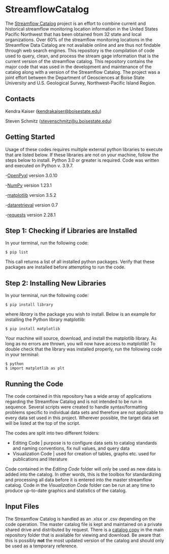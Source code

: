 # StreamflowCatalog

The [Streamflow Catalog](https://www.mdpi.com/2073-4441/15/4/679) project is an effort to combine current and historical streamflow monitoring location information in the United States Pacific Northwest that has been obtained from 32 state and local organizations. Over 60% of the streamflow monitoring locations in the Streamflow Data Catalog are not available online and are thus not findable through web search engines. This repository is the compilation of code used to query, clean, and process the stream gage information that is the current version of the streamflow catalog. This repository contains the major code that was used in the development and maintenance of the catalog along with a version of the Streamflow Catalog. The project was a joint effort between the Department of Geosciences at Boise State University and U.S. Geological Survey, Northwest-Pacific Island Region.


## Contacts

Kendra Kaiser (kendrakaiser@boisestate.edu)

Steven Schmitz (stevenschmitz@u.boisestate.edu)


## Getting Started

Usage of these codes requires multiple external python libraries to execute that are listed below. If these libraries are not on your machine,
follow the steps below to install. Python 3.0 or greater is required. Code was written and executed on Python v. 3.9.7.

-[OpenPyxl](https://openpyxl.readthedocs.io/en/stable/#) version 3.0.10

-[NumPy](https://numpy.org/) version 1.23.1

-[matplotlib](https://matplotlib.org/) version 3.5.2

-[dataretrieval](https://github.com/DOI-USGS/dataretrieval-python) version 0.7

-[requests](https://pypi.org/project/requests/) version 2.28.1


## Step 1: Checking if Libraries are Installed

In your terminal, run the following code:

```
$ pip list
```

This call returns a list of all installed python packages. Verify that these packages are installed before attempting to run the code.

## Step 2: Installing New Libraries

In your terminal, run the following code:

```
$ pip install library
```

where *library* is the package you wish to install. Below is an example for installing the Python library matplotlib:

```
$ pip install matplotlib
```

Your machine will source, download, and install the matplotlib library. As long as no errors are thrown, you will now have access to matplotlib!
To double check that the library was installed properly, run the following code in your terminal:

```
$ python
$ import matplotlib as plt
```

## Running the Code

The code contained in this repository has a wide array of applications regarding the Streamflow Catalog and is not intended to be run
in sequence. Several scripts were created to handle syntax/formatting problems specific to individual data sets and therefore are not
applicable to every data set used in this project. Wherever possible, the target data set will be listed at the top of the script.

The codes are split into two different folders:

* Editing Code       | purpose is to configure data sets to catalog standards and naming conventions, fix null values, and query data
* Visualization Code | used for creation of tables, graphs etc. used for publications and literature

Code contained in the *Editing Code* folder will only be used as new data is added into the catalog. In other words, this is the toolbox for standardizing
and processing all data before it is entered into the master streamflow catalog. Code in the *Visualization Code* folder can be run at any time to produce
up-to-date graphics and statistics of the catalog. 

## Input Files

The Streamflow Catalog is handled as an .xlsx or .csv depending on the code operation. The master catalog file is kept and maintained on a
private shared drive and distributed by request. There is a [catalog copy](https://github.com/AppliedHydro/StreamflowCatalog/blob/main/Streamflow_Catalog.xlsx)
in the main repository folder that is available for viewing and download. Be aware that this is possibly **not** the most updated version of
the catalog and should only be used as a temporary reference.


